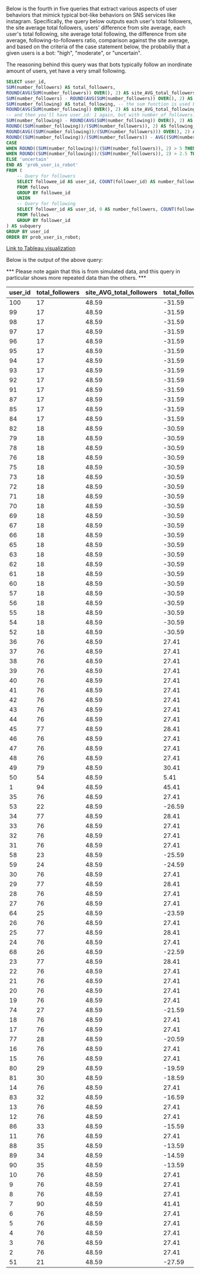 Below is the fourth in five queries that extract various aspects of user 
behaviors that mimick typical bot-like behaviors on SNS services like instagram. 
Specifically, the query below outputs each user's total followers, the site
average total followers, users' difference from site average, each user's total
following, site average total following, the difference from site average, 
following-to-followers ratio, comparison against the site average, and based on
the criteria of the case statement below, the probabiliy that a given users is 
a bot: "high", "moderate", or "uncertain".

The reasoning behind this query was that bots typically follow an inordinate
amount of users, yet have a very small following. 



```sql
SELECT user_id, 
SUM(number_followers) AS total_followers, 
ROUND(AVG(SUM(number_followers)) OVER(), 2) AS site_AVG_total_followers,
SUM(number_followers) - ROUND(AVG(SUM(number_followers)) OVER(), 2) AS total_followers_diff_from_AVG,
SUM(number_following) AS total_following, -- the sum function is used because the union combines the two subquerries together in rows, so e.g. you have user_id: 1, total_followers: 5, total_following: 0
ROUND(AVG(SUM(number_following)) OVER(), 2) AS site_AVG_total_following,
-- and then you'll have user_id: 1 again, but with number_of_followers: 0 and number_following: 4. these need to be combined/added and a GROUP BY or COUNT() won't do that, it has to be summed.
SUM(number_following) - ROUND(AVG(SUM(number_following)) OVER(), 2) AS total_following_diff_from_AVG,
ROUND((SUM(number_following))/(SUM(number_followers)), 2) AS following_followers_ratio, 
ROUND(AVG((SUM(number_following))/(SUM(number_followers))) OVER(), 2) AS site_AVG_following_followers_ratio,
ROUND((SUM(number_following))/(SUM(number_followers)) - AVG((SUM(number_following))/(SUM(number_followers))) OVER(), 2) AS 'following_followers_ratio_diff_from_AVG',
CASE 
WHEN ROUND((SUM(number_following))/(SUM(number_followers)), 2) > 5 THEN 'high' -- As mentioned above, the cutoffs would be more consistent with real-world numbers if they were around 100 and 25 for 'high' and 'moderate', but due to the limitations of the data, 5 and 2.5 were used to simply demonstrate the query.
WHEN ROUND((SUM(number_following))/(SUM(number_followers)), 2) > 2.5 THEN 'moderate'
ELSE 'uncertain'
END AS 'prob_user_is_robot'
FROM (
    -- Query for followers
    SELECT followee_id AS user_id, COUNT(follower_id) AS number_followers, 0 AS number_following -- 0 is placed here because this query is only retrieving the number of followers (can't do both in one query)
    FROM follows
    GROUP BY followee_id
    UNION
    -- Query for following
    SELECT follower_id AS user_id, 0 AS number_followers, COUNT(followee_id) AS number_following -- 0 is used because this query is only retrieving the number following (can't do both in one query)
    FROM follows
    GROUP BY follower_id
) AS subquery
GROUP BY user_id
ORDER BY prob_user_is_robot;
```

[Link to Tableau visualization](https://public.tableau.com/app/profile/aryan.tehrani/viz/Q1_robot_num_likes/Q4?publish=yes)


Below is the output of the above query:

*** Please note again that this is from simulated data, and this query in particular
shows more repeated data than the others. *** 

| user_id | total_followers | site_AVG_total_followers | total_followers_diff_from_AVG | total_following | site_AVG_total_following | total_following_diff_from_AVG | following_followers_ratio | site_AVG_following_followers_ratio | following_followers_ratio_diff_from_AVG | prob_user_is_robot |
|---------|-----------------|--------------------------|-------------------------------|-----------------|--------------------------|-------------------------------|---------------------------|------------------------------------|-----------------------------------------|--------------------|
| 100     | 17              | 48.59                    | -31.59                        | 99              | 48.59                    | 50.41                         | 5.82                      | 1.72                               | 4.1                                     | high               |
| 99      | 17              | 48.59                    | -31.59                        | 99              | 48.59                    | 50.41                         | 5.82                      | 1.72                               | 4.1                                     | high               |
| 98      | 17              | 48.59                    | -31.59                        | 99              | 48.59                    | 50.41                         | 5.82                      | 1.72                               | 4.1                                     | high               |
| 97      | 17              | 48.59                    | -31.59                        | 99              | 48.59                    | 50.41                         | 5.82                      | 1.72                               | 4.1                                     | high               |
| 96      | 17              | 48.59                    | -31.59                        | 99              | 48.59                    | 50.41                         | 5.82                      | 1.72                               | 4.1                                     | high               |
| 95      | 17              | 48.59                    | -31.59                        | 99              | 48.59                    | 50.41                         | 5.82                      | 1.72                               | 4.1                                     | high               |
| 94      | 17              | 48.59                    | -31.59                        | 99              | 48.59                    | 50.41                         | 5.82                      | 1.72                               | 4.1                                     | high               |
| 93      | 17              | 48.59                    | -31.59                        | 99              | 48.59                    | 50.41                         | 5.82                      | 1.72                               | 4.1                                     | high               |
| 92      | 17              | 48.59                    | -31.59                        | 99              | 48.59                    | 50.41                         | 5.82                      | 1.72                               | 4.1                                     | high               |
| 91      | 17              | 48.59                    | -31.59                        | 99              | 48.59                    | 50.41                         | 5.82                      | 1.72                               | 4.1                                     | high               |
| 87      | 17              | 48.59                    | -31.59                        | 99              | 48.59                    | 50.41                         | 5.82                      | 1.72                               | 4.1                                     | high               |
| 85      | 17              | 48.59                    | -31.59                        | 99              | 48.59                    | 50.41                         | 5.82                      | 1.72                               | 4.1                                     | high               |
| 84      | 17              | 48.59                    | -31.59                        | 99              | 48.59                    | 50.41                         | 5.82                      | 1.72                               | 4.1                                     | high               |
| 82      | 18              | 48.59                    | -30.59                        | 49              | 48.59                    | 0.41                          | 2.72                      | 1.72                               | 1                                       | moderate           |
| 79      | 18              | 48.59                    | -30.59                        | 49              | 48.59                    | 0.41                          | 2.72                      | 1.72                               | 1                                       | moderate           |
| 78      | 18              | 48.59                    | -30.59                        | 49              | 48.59                    | 0.41                          | 2.72                      | 1.72                               | 1                                       | moderate           |
| 76      | 18              | 48.59                    | -30.59                        | 49              | 48.59                    | 0.41                          | 2.72                      | 1.72                               | 1                                       | moderate           |
| 75      | 18              | 48.59                    | -30.59                        | 49              | 48.59                    | 0.41                          | 2.72                      | 1.72                               | 1                                       | moderate           |
| 73      | 18              | 48.59                    | -30.59                        | 49              | 48.59                    | 0.41                          | 2.72                      | 1.72                               | 1                                       | moderate           |
| 72      | 18              | 48.59                    | -30.59                        | 49              | 48.59                    | 0.41                          | 2.72                      | 1.72                               | 1                                       | moderate           |
| 71      | 18              | 48.59                    | -30.59                        | 49              | 48.59                    | 0.41                          | 2.72                      | 1.72                               | 1                                       | moderate           |
| 70      | 18              | 48.59                    | -30.59                        | 49              | 48.59                    | 0.41                          | 2.72                      | 1.72                               | 1                                       | moderate           |
| 69      | 18              | 48.59                    | -30.59                        | 49              | 48.59                    | 0.41                          | 2.72                      | 1.72                               | 1                                       | moderate           |
| 67      | 18              | 48.59                    | -30.59                        | 49              | 48.59                    | 0.41                          | 2.72                      | 1.72                               | 1                                       | moderate           |
| 66      | 18              | 48.59                    | -30.59                        | 49              | 48.59                    | 0.41                          | 2.72                      | 1.72                               | 1                                       | moderate           |
| 65      | 18              | 48.59                    | -30.59                        | 49              | 48.59                    | 0.41                          | 2.72                      | 1.72                               | 1                                       | moderate           |
| 63      | 18              | 48.59                    | -30.59                        | 49              | 48.59                    | 0.41                          | 2.72                      | 1.72                               | 1                                       | moderate           |
| 62      | 18              | 48.59                    | -30.59                        | 49              | 48.59                    | 0.41                          | 2.72                      | 1.72                               | 1                                       | moderate           |
| 61      | 18              | 48.59                    | -30.59                        | 49              | 48.59                    | 0.41                          | 2.72                      | 1.72                               | 1                                       | moderate           |
| 60      | 18              | 48.59                    | -30.59                        | 49              | 48.59                    | 0.41                          | 2.72                      | 1.72                               | 1                                       | moderate           |
| 57      | 18              | 48.59                    | -30.59                        | 49              | 48.59                    | 0.41                          | 2.72                      | 1.72                               | 1                                       | moderate           |
| 56      | 18              | 48.59                    | -30.59                        | 49              | 48.59                    | 0.41                          | 2.72                      | 1.72                               | 1                                       | moderate           |
| 55      | 18              | 48.59                    | -30.59                        | 49              | 48.59                    | 0.41                          | 2.72                      | 1.72                               | 1                                       | moderate           |
| 54      | 18              | 48.59                    | -30.59                        | 49              | 48.59                    | 0.41                          | 2.72                      | 1.72                               | 1                                       | moderate           |
| 52      | 18              | 48.59                    | -30.59                        | 49              | 48.59                    | 0.41                          | 2.72                      | 1.72                               | 1                                       | moderate           |
| 36      | 76              | 48.59                    | 27.41                         | 49              | 48.59                    | 0.41                          | 0.64                      | 1.72                               | -1.08                                   | uncertain          |
| 37      | 76              | 48.59                    | 27.41                         | 49              | 48.59                    | 0.41                          | 0.64                      | 1.72                               | -1.08                                   | uncertain          |
| 38      | 76              | 48.59                    | 27.41                         | 49              | 48.59                    | 0.41                          | 0.64                      | 1.72                               | -1.08                                   | uncertain          |
| 39      | 76              | 48.59                    | 27.41                         | 49              | 48.59                    | 0.41                          | 0.64                      | 1.72                               | -1.08                                   | uncertain          |
| 40      | 76              | 48.59                    | 27.41                         | 49              | 48.59                    | 0.41                          | 0.64                      | 1.72                               | -1.08                                   | uncertain          |
| 41      | 76              | 48.59                    | 27.41                         | 49              | 48.59                    | 0.41                          | 0.64                      | 1.72                               | -1.08                                   | uncertain          |
| 42      | 76              | 48.59                    | 27.41                         | 49              | 48.59                    | 0.41                          | 0.64                      | 1.72                               | -1.08                                   | uncertain          |
| 43      | 76              | 48.59                    | 27.41                         | 49              | 48.59                    | 0.41                          | 0.64                      | 1.72                               | -1.08                                   | uncertain          |
| 44      | 76              | 48.59                    | 27.41                         | 99              | 48.59                    | 50.41                         | 1.3                       | 1.72                               | -0.42                                   | uncertain          |
| 45      | 77              | 48.59                    | 28.41                         | 0               | 48.59                    | -48.59                        | 0                         | 1.72                               | -1.72                                   | uncertain          |
| 46      | 76              | 48.59                    | 27.41                         | 49              | 48.59                    | 0.41                          | 0.64                      | 1.72                               | -1.08                                   | uncertain          |
| 47      | 76              | 48.59                    | 27.41                         | 49              | 48.59                    | 0.41                          | 0.64                      | 1.72                               | -1.08                                   | uncertain          |
| 48      | 76              | 48.59                    | 27.41                         | 49              | 48.59                    | 0.41                          | 0.64                      | 1.72                               | -1.08                                   | uncertain          |
| 49      | 79              | 48.59                    | 30.41                         | 17              | 48.59                    | -31.59                        | 0.22                      | 1.72                               | -1.51                                   | uncertain          |
| 50      | 54              | 48.59                    | 5.41                          | 49              | 48.59                    | 0.41                          | 0.91                      | 1.72                               | -0.82                                   | uncertain          |
| 1       | 94              | 48.59                    | 45.41                         | 17              | 48.59                    | -31.59                        | 0.18                      | 1.72                               | -1.54                                   | uncertain          |
| 35      | 76              | 48.59                    | 27.41                         | 49              | 48.59                    | 0.41                          | 0.64                      | 1.72                               | -1.08                                   | uncertain          |
| 53      | 22              | 48.59                    | -26.59                        | 15              | 48.59                    | -33.59                        | 0.68                      | 1.72                               | -1.04                                   | uncertain          |
| 34      | 77              | 48.59                    | 28.41                         | 0               | 48.59                    | -48.59                        | 0                         | 1.72                               | -1.72                                   | uncertain          |
| 33      | 76              | 48.59                    | 27.41                         | 49              | 48.59                    | 0.41                          | 0.64                      | 1.72                               | -1.08                                   | uncertain          |
| 32      | 76              | 48.59                    | 27.41                         | 49              | 48.59                    | 0.41                          | 0.64                      | 1.72                               | -1.08                                   | uncertain          |
| 31      | 76              | 48.59                    | 27.41                         | 49              | 48.59                    | 0.41                          | 0.64                      | 1.72                               | -1.08                                   | uncertain          |
| 58      | 23              | 48.59                    | -25.59                        | 14              | 48.59                    | -34.59                        | 0.61                      | 1.72                               | -1.11                                   | uncertain          |
| 59      | 24              | 48.59                    | -24.59                        | 13              | 48.59                    | -35.59                        | 0.54                      | 1.72                               | -1.18                                   | uncertain          |
| 30      | 76              | 48.59                    | 27.41                         | 49              | 48.59                    | 0.41                          | 0.64                      | 1.72                               | -1.08                                   | uncertain          |
| 29      | 77              | 48.59                    | 28.41                         | 0               | 48.59                    | -48.59                        | 0                         | 1.72                               | -1.72                                   | uncertain          |
| 28      | 76              | 48.59                    | 27.41                         | 49              | 48.59                    | 0.41                          | 0.64                      | 1.72                               | -1.08                                   | uncertain          |
| 27      | 76              | 48.59                    | 27.41                         | 49              | 48.59                    | 0.41                          | 0.64                      | 1.72                               | -1.08                                   | uncertain          |
| 64      | 25              | 48.59                    | -23.59                        | 12              | 48.59                    | -36.59                        | 0.48                      | 1.72                               | -1.24                                   | uncertain          |
| 26      | 76              | 48.59                    | 27.41                         | 49              | 48.59                    | 0.41                          | 0.64                      | 1.72                               | -1.08                                   | uncertain          |
| 25      | 77              | 48.59                    | 28.41                         | 0               | 48.59                    | -48.59                        | 0                         | 1.72                               | -1.72                                   | uncertain          |
| 24      | 76              | 48.59                    | 27.41                         | 49              | 48.59                    | 0.41                          | 0.64                      | 1.72                               | -1.08                                   | uncertain          |
| 68      | 26              | 48.59                    | -22.59                        | 11              | 48.59                    | -37.59                        | 0.42                      | 1.72                               | -1.3                                    | uncertain          |
| 23      | 77              | 48.59                    | 28.41                         | 0               | 48.59                    | -48.59                        | 0                         | 1.72                               | -1.72                                   | uncertain          |
| 22      | 76              | 48.59                    | 27.41                         | 49              | 48.59                    | 0.41                          | 0.64                      | 1.72                               | -1.08                                   | uncertain          |
| 21      | 76              | 48.59                    | 27.41                         | 49              | 48.59                    | 0.41                          | 0.64                      | 1.72                               | -1.08                                   | uncertain          |
| 20      | 76              | 48.59                    | 27.41                         | 49              | 48.59                    | 0.41                          | 0.64                      | 1.72                               | -1.08                                   | uncertain          |
| 19      | 76              | 48.59                    | 27.41                         | 49              | 48.59                    | 0.41                          | 0.64                      | 1.72                               | -1.08                                   | uncertain          |
| 74      | 27              | 48.59                    | -21.59                        | 10              | 48.59                    | -38.59                        | 0.37                      | 1.72                               | -1.35                                   | uncertain          |
| 18      | 76              | 48.59                    | 27.41                         | 49              | 48.59                    | 0.41                          | 0.64                      | 1.72                               | -1.08                                   | uncertain          |
| 17      | 76              | 48.59                    | 27.41                         | 49              | 48.59                    | 0.41                          | 0.64                      | 1.72                               | -1.08                                   | uncertain          |
| 77      | 28              | 48.59                    | -20.59                        | 9               | 48.59                    | -39.59                        | 0.32                      | 1.72                               | -1.4                                    | uncertain          |
| 16      | 76              | 48.59                    | 27.41                         | 49              | 48.59                    | 0.41                          | 0.64                      | 1.72                               | -1.08                                   | uncertain          |
| 15      | 76              | 48.59                    | 27.41                         | 49              | 48.59                    | 0.41                          | 0.64                      | 1.72                               | -1.08                                   | uncertain          |
| 80      | 29              | 48.59                    | -19.59                        | 8               | 48.59                    | -40.59                        | 0.28                      | 1.72                               | -1.45                                   | uncertain          |
| 81      | 30              | 48.59                    | -18.59                        | 7               | 48.59                    | -41.59                        | 0.23                      | 1.72                               | -1.49                                   | uncertain          |
| 14      | 76              | 48.59                    | 27.41                         | 49              | 48.59                    | 0.41                          | 0.64                      | 1.72                               | -1.08                                   | uncertain          |
| 83      | 32              | 48.59                    | -16.59                        | 5               | 48.59                    | -43.59                        | 0.16                      | 1.72                               | -1.57                                   | uncertain          |
| 13      | 76              | 48.59                    | 27.41                         | 49              | 48.59                    | 0.41                          | 0.64                      | 1.72                               | -1.08                                   | uncertain          |
| 12      | 76              | 48.59                    | 27.41                         | 49              | 48.59                    | 0.41                          | 0.64                      | 1.72                               | -1.08                                   | uncertain          |
| 86      | 33              | 48.59                    | -15.59                        | 4               | 48.59                    | -44.59                        | 0.12                      | 1.72                               | -1.6                                    | uncertain          |
| 11      | 76              | 48.59                    | 27.41                         | 49              | 48.59                    | 0.41                          | 0.64                      | 1.72                               | -1.08                                   | uncertain          |
| 88      | 35              | 48.59                    | -13.59                        | 2               | 48.59                    | -46.59                        | 0.06                      | 1.72                               | -1.67                                   | uncertain          |
| 89      | 34              | 48.59                    | -14.59                        | 3               | 48.59                    | -45.59                        | 0.09                      | 1.72                               | -1.63                                   | uncertain          |
| 90      | 35              | 48.59                    | -13.59                        | 17              | 48.59                    | -31.59                        | 0.49                      | 1.72                               | -1.24                                   | uncertain          |
| 10      | 76              | 48.59                    | 27.41                         | 49              | 48.59                    | 0.41                          | 0.64                      | 1.72                               | -1.08                                   | uncertain          |
| 9       | 76              | 48.59                    | 27.41                         | 49              | 48.59                    | 0.41                          | 0.64                      | 1.72                               | -1.08                                   | uncertain          |
| 8       | 76              | 48.59                    | 27.41                         | 49              | 48.59                    | 0.41                          | 0.64                      | 1.72                               | -1.08                                   | uncertain          |
| 7       | 90              | 48.59                    | 41.41                         | 6               | 48.59                    | -42.59                        | 0.07                      | 1.72                               | -1.66                                   | uncertain          |
| 6       | 76              | 48.59                    | 27.41                         | 49              | 48.59                    | 0.41                          | 0.64                      | 1.72                               | -1.08                                   | uncertain          |
| 5       | 76              | 48.59                    | 27.41                         | 99              | 48.59                    | 50.41                         | 1.3                       | 1.72                               | -0.42                                   | uncertain          |
| 4       | 76              | 48.59                    | 27.41                         | 99              | 48.59                    | 50.41                         | 1.3                       | 1.72                               | -0.42                                   | uncertain          |
| 3       | 76              | 48.59                    | 27.41                         | 99              | 48.59                    | 50.41                         | 1.3                       | 1.72                               | -0.42                                   | uncertain          |
| 2       | 76              | 48.59                    | 27.41                         | 99              | 48.59                    | 50.41                         | 1.3                       | 1.72                               | -0.42                                   | uncertain          |
| 51      | 21              | 48.59                    | -27.59                        | 16              | 48.59                    | -32.59                        | 0.76                      | 1.72                               | -0.96                                   | uncertain          |